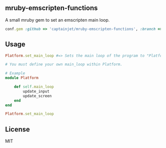 ## mruby-emscripten-functions
A small mruby gem to set an emscripten main loop.

```Ruby
conf.gem :github => 'captainjet/mruby-emscripten-functions', :branch => 'main'
```

## Usage

```Ruby
Platform.set_main_loop #=> Sets the main loop of the program to "Platform.main_loop", raises PlatformError if not on web

# You must define your own main_loop within Platform.

# Example
module Platform

    def self.main_loop
        update_input
        update_screen
    end
end

Platform.set_main_loop
```

## License

MIT